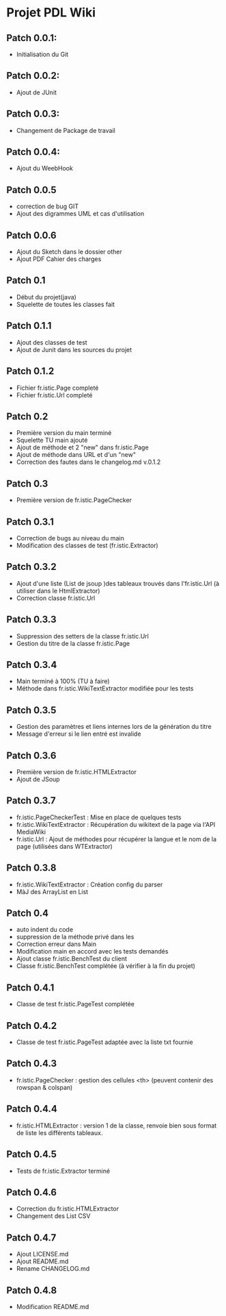 Projet PDL Wiki
=======================

## Patch 0.0.1:
* Initialisation du Git

## Patch 0.0.2:
* Ajout de JUnit

## Patch 0.0.3:
* Changement de Package de travail

## Patch 0.0.4:
* Ajout du WeebHook

## Patch 0.0.5
* correction de bug GIT
* Ajout des digrammes UML et cas d'utilisation

## Patch 0.0.6
* Ajout du Sketch dans le dossier other
* Ajout PDF Cahier des charges

## Patch 0.1
* Début du projet(java)
* Squelette de toutes les classes fait

## Patch 0.1.1
* Ajout des classes de test
* Ajout de Junit dans les sources du projet 

## Patch 0.1.2
* Fichier fr.istic.Page completé
* Fichier fr.istic.Url completé

## Patch 0.2
* Première version du main terminé
* Squelette TU main ajouté
* Ajout de méthode et 2 "new" dans fr.istic.Page
* Ajout de méthode dans URL et d'un "new"
* Correction des fautes dans le changelog.md v.0.1.2

## Patch 0.3
* Première version de fr.istic.PageChecker

## Patch 0.3.1
* Correction de bugs au niveau du main
* Modification des classes de test (fr.istic.Extractor)

## Patch 0.3.2
* Ajout d'une liste (List<Element> de jsoup )des tableaux trouvés dans l'fr.istic.Url (à utiliser dans le HtmlExtractor)
* Correction classe fr.istic.Url

## Patch 0.3.3
* Suppression des setters de la classe fr.istic.Url
* Gestion du titre de la classe fr.istic.Page

## Patch 0.3.4
* Main terminé à 100% (TU à faire)
* Méthode dans fr.istic.WikiTextExtractor modifiée pour les tests

## Patch 0.3.5
* Gestion des paramètres et liens internes lors de la génération du titre
* Message d'erreur si le lien entré est invalide

## Patch 0.3.6
* Première version de fr.istic.HTMLExtractor
* Ajout de JSoup

## Patch 0.3.7
* fr.istic.PageCheckerTest : Mise en place de quelques tests
* fr.istic.WikiTextExtractor : Récupération du wikitext de la page via l'API MediaWiki
* fr.istic.Url : Ajout de méthodes pour récupérer la langue et le nom de la page (utilisées dans WTExtractor)

## Patch 0.3.8
* fr.istic.WikiTextExtractor : Création config du parser
* MàJ des ArrayList en List

## Patch 0.4
* auto indent du code
* suppression de la méthode privé dans les
* Correction erreur dans Main
* Modification main en accord avec les tests demandés
* Ajout classe fr.istic.BenchTest du client
* Classe fr.istic.BenchTest complétée (à vérifier à la fin du projet)

## Patch 0.4.1
* Classe de test fr.istic.PageTest complétée

## Patch 0.4.2
* Classe de test fr.istic.PageTest adaptée avec la liste txt fournie

## Patch 0.4.3
* fr.istic.PageChecker : gestion des cellules \<th> (peuvent contenir des rowspan & colspan)

## Patch 0.4.4
* fr.istic.HTMLExtractor : version 1 de la classe, renvoie bien sous format de liste les différents tableaux.

## Patch 0.4.5
* Tests de fr.istic.Extractor terminé

## Patch 0.4.6
* Correction du fr.istic.HTMLExtractor
* Changement des List CSV

## Patch 0.4.7
* Ajout LICENSE.md
* Ajout README.md
* Rename CHANGELOG.md

## Patch 0.4.8
* Modification README.md